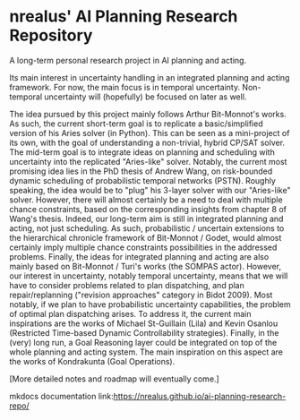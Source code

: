 # nrealus' AI Planning Research Repository

A long-term personal research project in AI planning and acting.

Its main interest in uncertainty handling in an integrated planning and acting framework. For now, the main focus is in temporal uncertainty. Non-temporal uncertainty will (hopefully) be focused on later as well.

The idea pursued by this project mainly follows Arthur Bit-Monnot's works.
As such, the current short-term goal is to replicate a basic/simplified version of his Aries solver (in Python). This can be seen as a mini-project of its own, with the goal of understanding a non-trivial, hybrid CP/SAT solver. The mid-term goal is to integrate ideas on planning and scheduling with uncertainty into the replicated "Aries-like" solver. Notably, the current most promising idea lies in the PhD thesis of Andrew Wang, on risk-bounded dynamic scheduling of probabilistic temporal networks (PSTN). Roughly speaking, the idea would be to "plug" his 3-layer solver with our "Aries-like" solver. However, there will almost certainly be a need to deal with multiple chance constraints, based on the corresponding insights from chapter 8 of Wang's thesis. Indeed, our long-term aim is still in integrated planning and acting, not just scheduling. As such, probabilistic / uncertain extensions to the hierarchical chronicle framework of Bit-Monnot / Godet, would almost certainly imply multiple chance constraints possibilities in the addressed problems. Finally, the ideas for integrated planning and acting are also mainly based on Bit-Monnot / Turi's works (the SOMPAS actor). However, our interest in uncertainty, notably temporal uncertainty, means that we will have to consider problems related to plan dispatching, and plan repair/replanning ("revision approaches" category in Bidot 2009). Most notably, if we plan to have probabilistic uncertainty capabilities, the problem of optimal plan dispatching arises. To address it, the current main inspirations are the works of Michael St-Guillain (Lila) and Kevin Osanlou (Restricted Time-based Dynamic Controllability strategies). Finally, in the (very) long run, a Goal Reasoning layer could be integrated on top of the whole planning and acting system. The main inspiration on this aspect are the works of Kondrakunta (Goal Operations).

[More detailed notes and roadmap will eventually come.]

mkdocs documentation link:https://nrealus.github.io/ai-planning-research-repo/